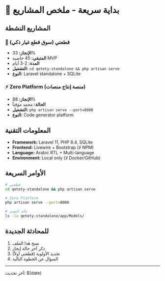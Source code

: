 # 🚀 بداية سريعة - ملخص المشاريع

## المشاريع النشطة

### 🚗 قطعتي (سوق قطع غيار ذكي)
- **الإنجاز:** 33%
- **المتبقي:** 45 خاصية MVP
- **المدة:** 2-3 أيام
- **التشغيل:** `cd qetety-standalone && php artisan serve`
- **النوع:** Laravel standalone + SQLite

### ⚡ Zero Platform (منصة إنتاج منصات)
- **الإنجاز:** 88% 
- **الحالة:** مجمد مؤقتاً
- **التشغيل:** `php artisan serve --port=8000`
- **النوع:** Code generator platform

## المعلومات التقنية
- **Framework:** Laravel 11, PHP 8.4, SQLite
- **Frontend:** Livewire + Bootstrap (لا NPM)
- **Language:** Arabic RTL + Multi-language
- **Environment:** Local only (لا Docker/GitHub)

## الأوامر السريعة
```bash
# قطعتي
cd qetety-standalone && php artisan serve

# Zero Platform  
php artisan serve --port=8000

# حالة التقدم
ls -la qetety-standalone/app/Models/
```

## للمحادثة الجديدة
1. نسخ هذا الملف
2. ذكر آخر حالة إنجاز
3. تحديد الأولوية (قطعتي أولاً)
4. السؤال عن الخطوة التالية

---
آخر تحديث: $(date)